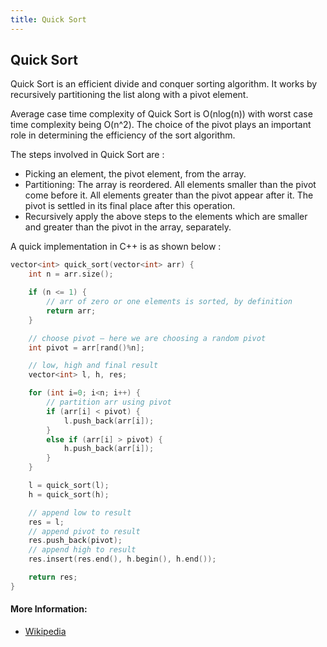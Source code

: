 ```yaml
---
title: Quick Sort
---
```

## Quick Sort

Quick Sort is an efficient divide and conquer sorting algorithm. It works by recursively partitioning the list along with a pivot element.

Average case time complexity of Quick Sort is O(nlog(n)) with worst case time complexity being O(n^2). The choice of the pivot plays an important role in determining the efficiency of the sort algorithm.

The steps involved in Quick Sort are :
- Picking an element, the pivot element, from the array.
- Partitioning: The array is reordered. All elements smaller than the pivot come before it. All elements greater than the pivot appear after it. The pivot is settled in its final place after this operation.
- Recursively apply the above steps to the elements which are smaller and greater than the pivot in the array, separately.

A quick implementation in C++ is as shown below :

```cpp
vector<int> quick_sort(vector<int> arr) {
	int n = arr.size();

	if (n <= 1) {
		// arr of zero or one elements is sorted, by definition
		return arr;
	}

	// choose pivot – here we are choosing a random pivot
	int pivot = arr[rand()%n];

	// low, high and final result
	vector<int> l, h, res;

	for (int i=0; i<n; i++) {
		// partition arr using pivot
		if (arr[i] < pivot) {
			l.push_back(arr[i]);
		}
		else if (arr[i] > pivot) {
			h.push_back(arr[i]);
		}
	}

	l = quick_sort(l);
	h = quick_sort(h);

	// append low to result
	res = l;
	// append pivot to result
	res.push_back(pivot);
	// append high to result
	res.insert(res.end(), h.begin(), h.end());

	return res;
}
```


#### More Information:

- <a href='https://en.wikipedia.org/wiki/Quicksort' target='_blank' rel='nofollow'>Wikipedia</a>
